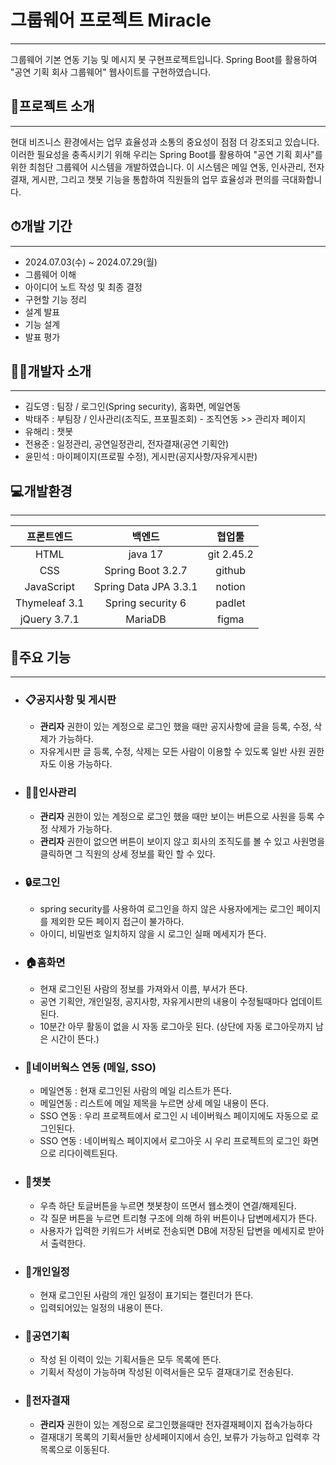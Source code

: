 # 그룹웨어 프로젝트 Miracle


---

그룹웨어 기본 연동 기능 및 메시지 봇 구현프로젝트입니다. 
Spring Boot를 활용하여 "공연 기획 회사 그룹웨어" 웹사이트를 구현하였습니다.


## 📝프로젝트 소개

---

현대 비즈니스 환경에서는 업무 효율성과 소통의 중요성이 점점 더 강조되고 있습니다. 
이러한 필요성을 충족시키기 위해 우리는 Spring Boot를 활용하여 "공연 기획 회사"를 위한 최첨단 그룹웨어 시스템을 개발하였습니다.
이 시스템은 메일 연동, 인사관리, 전자결재, 게시판, 그리고 챗봇 기능을 통합하여 직원들의 업무 효율성과 편의를 극대화합니다.


## ⏱개발 기간

---

- 2024.07.03(수) ~ 2024.07.29(월)
- 그룹웨어 이해
- 아이디어 노트 작성 및 최종 결정
- 구현할 기능 정리
- 설계 발표
- 기능 설계
- 발표 평가


## 👩‍💻개발자 소개

---

- 김도영 : 팀장 / 로그인(Spring security), 홈화면, 메일연동
- 박태주 : 부팀장 / 인사관리(조직도, 프포필조회) - 조직연동 >> 관리자 페이지
- 유해리 : 챗봇
- 전용준 : 일정관리, 공연일정관리, 전자결재(공연 기획안)
- 윤민석 : 마이페이지(프로필 수정), 게시판(공지사항/자유게시판)


## 💻개발환경

---

|프론트엔드|백엔드|협업툴|
|:---:|:---:|:---:|
|HTML|java 17|git 2.45.2|
|CSS|Spring Boot 3.2.7|github|
|JavaScript|Spring Data JPA 3.3.1|notion|
|Thymeleaf 3.1|Spring security 6|padlet|                                                                                     
|jQuery 3.7.1|MariaDB|figma|


## 🔧주요 기능

---

- ### 📋공지사항 및 게시판
    - **관리자** 권한이 있는 계정으로 로그인 했을 때만 공지사항에 글을 등록, 수정, 삭제가 가능하다.
    - 자유게시판 글 등록, 수정, 삭제는 모든 사람이 이용할 수 있도록 일반 사원 권한자도 이용 가능하다.

- ### 👨‍💼인사관리
    - **관리자** 권한이 있는 계정으로 로그인 했을 때만 보이는 버튼으로 사원을 등록 수정 삭제가 가능하다.
    - **관리자** 권한이 없으면 버튼이 보이지 않고 회사의 조직도를 볼 수 있고 사원명을 클릭하면 그 직원의 
    상세 정보를 확인 할 수 있다.

- ### 🔒로그인
    - spring security를 사용하여 로그인을 하지 않은 사용자에게는 로그인 페이지를 제외한 모든 페이지 접근이 불가하다.
    - 아이디, 비밀번호 일치하지 않을 시 로그인 실패 메세지가 뜬다.
		
- ### 🏠홈화면
    - 현재 로그인된 사람의 정보를 가져와서 이름, 부서가 뜬다.
    - 공연 기획안, 개인일정, 공지사항, 자유게시판의 내용이 수정될때마다 업데이트된다.
    - 10분간 아무 활동이 없을 시 자동 로그아웃 된다. (상단에 자동 로그아웃까지 남은 시간이 뜬다.)

- ### 📨네이버웍스 연동 (메일, SSO)
    - 메일연동 : 현재 로그인된 사람의 메일 리스트가 뜬다.
    - 메일연동 : 리스트에 메일 제목을 누르면 상세 메일 내용이 뜬다.
    - SSO 연동 : 우리 프로젝트에서 로그인 시 네이버웍스 페이지에도 자동으로 로그인된다.
    - SSO 연동 : 네이버웍스 페이지에서 로그아웃 시 우리 프로젝트의 로그인 화면으로 리다이렉트된다.
		
- ### 🤖챗봇
    - 우측 하단 토글버튼을 누르면 챗봇창이 뜨면서 웹소켓이 연결/해제된다.
    - 각 질문 버튼을 누르면 트리형 구조에 의해 하위 버튼이나 답변메세지가 뜬다.
    - 사용자가 입력한 키워드가 서버로 전송되면 DB에 저장된 답변을 메세지로 받아서 출력한다.
		
- ### 📆개인일정
    - 현재 로그인된 사람의 개인 일정이 표기되는 캘린더가 뜬다.
    - 입력되어있는 일정의 내용이 뜬다.

- ### 🤹공연기획
    - 작성 된 이력이 있는 기획서들은 모두 목록에 뜬다.
    - 기획서 작성이 가능하며 작성된 이력서들은 모두 결재대기로 전송된다.
		
- ### 📁전자결재
    - **관리자** 권한이 있는 계정으로 로그인했을때만 전자결재페이지 접속가능하다
    - 결재대기 목록의 기획서들만 상세페이지에서 승인, 보류가 가능하고 입력후 각 목록으로 이동된다.
